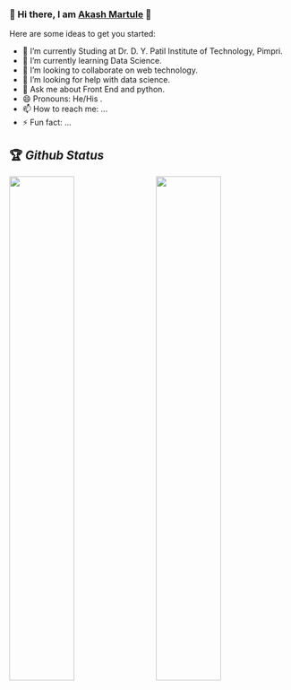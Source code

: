 ### 🔗 Hi there, I am [Akash Martule]() 👋

<!--
**akashmartule/akashmartule** is a ✨ _special_ ✨ repository because its `README.md` (this file) appears on your GitHub profile.
-->
Here are some ideas to get you started:

- 🔭 I’m currently Studing at Dr. D. Y. Patil Institute of Technology, Pimpri.
- 🌱 I’m currently learning Data Science.
- 👯 I’m looking to collaborate on web technology.
- 🤔 I’m looking for help with data science.
- 💬 Ask me about Front End and python.
- 😄 Pronouns: He/His .
- 📫 How to reach me: ...
- ⚡ Fun fact: ...

## 🏆 *Github Status*

<img  src="https://github-readme-stats.vercel.app/api?username=akashmartule&show_icons=true&hide_border=true&theme=dark" width="48%" align="right" >
<img  src="https://github-readme-streak-stats.herokuapp.com/?user=akashmartule&theme=dark" width="48%" >
<br>
